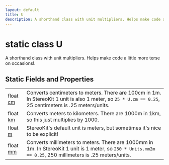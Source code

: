 ```yaml
---
layout: default
title: U
description: A shorthand class with unit multipliers. Helps make code a little more terse on occasions!.
---
```

# static class U

A shorthand class with unit multipliers. Helps make code a
little more terse on occasions!.




## Static Fields and Properties

|  |  |
|--|--|
|float [cm]({{site.url}}/Pages/Reference/U/cm.html)|Converts centimeters to meters. There are 100cm in 1m. In StereoKit 1 unit is also 1 meter, so `25 * U.cm == 0.25`, 25 centimeters is .25 meters/units.|
|float [km]({{site.url}}/Pages/Reference/U/km.html)|Converts meters to kilometers. There are 1000m in 1km, so this just multiplies by 1000.|
|float [m]({{site.url}}/Pages/Reference/U/m.html)|StereoKit's default unit is meters, but sometimes it's nice to be explicit!|
|float [mm]({{site.url}}/Pages/Reference/U/mm.html)|Converts millimeters to meters. There are 1000mm in 1m. In StereoKit 1 unit is 1 meter, so `250 * Units.mm2m == 0.25`, 250 millimeters is .25 meters/units.|


